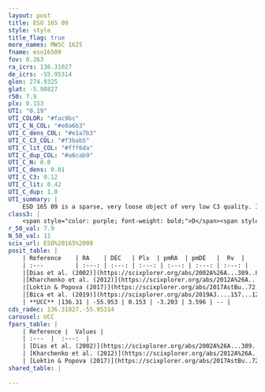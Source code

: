 ```yaml
---
layout: post
title: ESO 165 09
style: style
title_flag: true
more_names: MWSC 1625
fname: eso16509
fov: 0.263
ra_icrs: 136.31027
de_icrs: -55.95314
glon: 274.9325
glat: -5.90827
r50: 7.9
plx: 0.153
UTI: "0.19"
UTI_COLOR: "#fac9bc"
UTI_C_N_COL: "#e0a6b3"
UTI_C_dens_COL: "#e1a7b3"
UTI_C_C3_COL: "#f3bab5"
UTI_C_lit_COL: "#fff6da"
UTI_C_dup_COL: "#a6cab9"
UTI_C_N: 0.0
UTI_C_dens: 0.01
UTI_C_C3: 0.12
UTI_C_lit: 0.42
UTI_C_dup: 1.0
UTI_summary: |
    ESO 165 09 is a sparse, very loose object of very low C3 quality. It is poorly studied in the literature, with no articles listed in the last 6 years.<br><br><span style="color: #99180f; font-weight: bold;">Warning: </span>contains less than 25 stars with <i>P>0.5</i> estimated.
class3: |
    <span style="color: purple; font-weight: bold;">D</span><span style="color: red; font-weight: bold;">C</span>
r_50_val: 7.9
N_50_val: 11
scix_url: ESO%20165%2009
posit_table: |
    | Reference    | RA    | DEC   | Plx  | pmRA  | pmDE   |  Rv  |
    | :---         | :---: | :---: | :---: | :---: | :---: | :---: |
    |[Dias et al. (2002)](https://scixplorer.org/abs/2002A%26A...389..871D) | 136.312 | -55.955 | -- | -10.15 | 10.47 | -- |
    |[Kharchenko et al. (2012)](https://scixplorer.org/abs/2012A%26A...543A.156K) | 136.35 | -55.938 | -- | -9.83 | 10.62 | -- |
    |[Loktin & Popova (2017)](https://scixplorer.org/abs/2017AstBu..72..257L) | 136.305 | -55.955 | -- | -10.15 | 10.47 | -- |
    |[Bica et al. (2019)](https://scixplorer.org/abs/2019AJ....157...12B) | 136.31 | -55.952 | -- | -- | -- | -- |
    | **UCC** |136.31 | -55.953 | 0.153 | -3.203 | 3.596 | -- | 
cds_radec: 136.31027,-55.95314
carousel: UCC
fpars_table: |
    | Reference |  Values |
    | :---  |  :---:  |
    | [Dias et al. (2002)](https://scixplorer.org/abs/2002A%26A...389..871D) | `E(B-V)=0.05, Dist=450.0, Age=8.96` |
    | [Kharchenko et al. (2012)](https://scixplorer.org/abs/2012A%26A...543A.156K) | `e_bv=0.05, distance=656, log_age=8.915` |
    | [Loktin & Popova (2017)](https://scixplorer.org/abs/2017AstBu..72..257L) | `E(B-V)=0.05, Dmod=7.972, logt=8.96` |
shared_table: |
    
---
```

